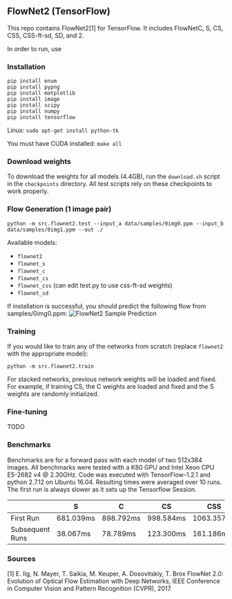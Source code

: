 ## FlowNet2 (TensorFlow)

This repo contains FlowNet2[1] for TensorFlow. It includes FlowNetC, S, CS, CSS, CSS-ft-sd, SD, and 2.

In order to run, use 

### Installation
```
pip install enum
pip install pypng
pip install matplotlib
pip install image
pip install scipy
pip install numpy
pip install tensorflow
```

Linux:
`sudo apt-get install python-tk`

You must have CUDA installed:
`make all`

### Download weights
To download the weights for all models (4.4GB), run the `download.sh` script in the `checkpoints` directory. All test scripts rely on these checkpoints to work properly.


### Flow Generation (1 image pair)

```
python -m src.flownet2.test --input_a data/samples/0img0.ppm --input_b data/samples/0img1.ppm --out ./
```

Available models:
* `flownet2`
* `flownet_s`
* `flownet_c`
* `flownet_cs`
* `flownet_css` (can edit test.py to use css-ft-sd weights)
* `flownet_sd`

If installation is successful, you should predict the following flow from samples/0img0.ppm:
![FlowNet2 Sample Prediction](/data/samples/0flow-pred-flownet2.png?raw=true)

### Training
If you would like to train any of the networks from scratch (replace `flownet2` with the appropriate model):
```
python -m src.flownet2.train
```
For stacked networks, previous network weights will be loaded and fixed. For example, if training CS, the C weights are loaded and fixed and the S weights are randomly initialized.


### Fine-tuning
TODO

### Benchmarks
Benchmarks are for a forward pass with each model of two 512x384 images. All benchmarks were tested with a K80 GPU and Intel Xeon CPU E5-2682 v4 @ 2.30GHz. Code was executed with TensorFlow-1.2.1 and python 2.7.12 on Ubuntu 16.04. Resulting times were averaged over 10 runs. The first run is always slower as it sets up the Tensorflow Session.

| | S | C | CS | CSS | SD | 2
| ------------- | ------------- | ------------- | ------------- | ------------- | ------------- | ------------- |
| First Run | 681.039ms | 898.792ms | 998.584ms | 1063.357ms | 933.806ms | 1882.003ms |
| Subsequent Runs | 38.067ms | 78.789ms | 123.300ms | 161.186ms | 62.061ms | 276.641ms |


### Sources
[1] E. Ilg, N. Mayer, T. Saikia, M. Keuper, A. Dosovitskiy, T. Brox
FlowNet 2.0: Evolution of Optical Flow Estimation with Deep Networks,
IEEE Conference in Computer Vision and Pattern Recognition (CVPR), 2017.
